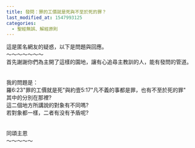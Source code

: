 ```yaml
---
title: 發問：罪的工價就是死與不至於死的罪？
last_modified_at: 1547993125
categories:
  - 聖經無誤、解經原則
---
```


這是匿名網友的疑惑，以下是問題與回應。<br><!--more-->～～～～～～～<br>首先謝謝你們為主開了這樣的園地，讓有心追尋主教訓的人，能有發問的管道。<br><br><br>我的問題是：<br>羅6:23"罪的工價就是死"與約壹5:17"凡不義的事都是罪，也有不至於死的罪"<br>其中的分別在那裡?<br>這二個地方所講說的對象有不同嗎?<br>若對象都一樣，二者有没有予盾呢?<br><br><br>同頌主恩<br>～～～～～<br>
